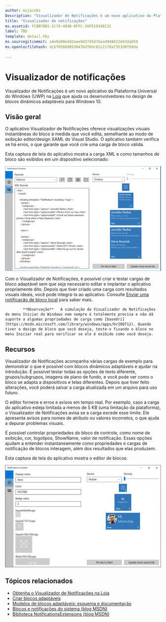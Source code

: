 ```yaml
---
author: mijacobs
Description: "Visualizador de Notificações é um novo aplicativo da Plataforma Universal do Windows (UWP) na Loja que ajuda os desenvolvedores no design de blocos dinâmicos adaptáveis para Windows 10."
title: "Visualizador de notificações"
ms.assetid: FCBB7BB1-2C79-484B-8FFC-26FE1934EC1C
label: TBD
template: detail.hbs
ms.sourcegitcommit: a4e9a90edd2aae9d2fd5d7bead948422d43dad59
ms.openlocfilehash: dcbf05669093047bd76dc01c217daf353d8fb9da

---
```


# Visualizador de notificações





Visualizador de Notificações é um novo aplicativo da Plataforma Universal do Windows (UWP) na [Loja](https://www.microsoft.com/store/apps/notifications-visualizer/9nblggh5xsl1) que ajuda os desenvolvedores no design de blocos dinâmicos adaptáveis para Windows 10.

## <span id="Overview"></span><span id="overview"></span><span id="OVERVIEW"></span>Visão geral


O aplicativo Visualizador de Notificações oferece visualizações visuais instantâneas do bloco à medida que você edita, semelhante ao modo de exibição editor/design XAML do Visual Studio. O aplicativo também verifica se há erros, o que garante que você crie uma carga de bloco válida.

Esta captura de tela do aplicativo mostra a carga XML e como tamanhos de bloco são exibidos em um dispositivo selecionado:

![captura de tela do aplicativo Visualizador de Notificações com código e blocos](images/notif-visualizer-001.png)

 

Com o Visualizador de Notificações, é possível criar e testar cargas de bloco adaptável sem que seja necessário editar e implantar o aplicativo propriamente dito. Depois que tiver criado uma carga com resultados visuais ideais, você pode integrá-la ao aplicativo. Consulte [Enviar uma notificação de bloco local](tiles-and-notifications-sending-a-local-tile-notification.md) para saber mais.


            **Observação**   A simulação do Visualizador de Notificações do menu Iniciar do Windows nem sempre é totalmente precisa e não dá suporte a algumas propriedades de carga como [baseUri](https://msdn.microsoft.com/library/windows/apps/br208712). Quando tiver o design de bloco que você deseja, teste-o fixando o bloco no menu Iniciar real para verificar se ele é exibido como você deseja.

 

## <span id="Features"></span><span id="features"></span><span id="FEATURES"></span>Recursos


Visualizador de Notificações acompanha várias cargas de exemplo para demonstrar o que é possível com blocos dinâmicos adaptáveis e ajudar na introdução. É possível testar todas as opções de texto diferente, grupos/subgrupos, imagens de plano de fundo, e você pode ver como o bloco se adapta a dispositivos e telas diferentes. Depois que tiver feito alterações, você poderá salvar a carga atualizada em um arquivo para uso futuro.

O editor fornece e erros e avisos em tempo real. Por exemplo, caso a carga do aplicativo esteja limitada a menos de 5 KB (uma limitação da plataforma), o Visualizador de Notificações avisa se a carga excede esse limite. Ele apresenta avisos para nomes de atributo ou valores incorretos, o que ajuda a depurar problemas visuais.

É possível controlar propriedades do bloco de controle, como nome de exibição, cor, logotipos, ShowName, valor de notificação. Essas opções ajudam a entender instantaneamente como propriedades e cargas de notificação de blocos interagem, além dos resultados que elas produzem.

Esta captura de tela do aplicativo mostra o editor de blocos:

![captura de tela do editor do Visualizador de Notificações com blocos](images/notif-visualizer-004.png)

 

## <span id="related_topics"></span>Tópicos relacionados


* [Obtenha o Visualizador de Notificações na Loja](https://www.microsoft.com/store/apps/notifications-visualizer/9nblggh5xsl1)
* [Criar blocos adaptáveis](tiles-and-notifications-create-adaptive-tiles.md)
* [Modelos de blocos adaptáveis: esquema e documentação](tiles-and-notifications-adaptive-tiles-schema.md)
* [Blocos e notificações do sistema (blog MSDN)](http://blogs.msdn.com/b/tiles_and_toasts/)
* [Biblioteca NotificationsExtensions (blog MSDN)](http://blogs.msdn.com/b/tiles_and_toasts/archive/2015/08/20/introducing-notificationsextensions-for-windows-10.aspx)
 

 







<!--HONumber=Jun16_HO4-->


